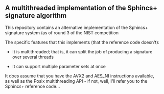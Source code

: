 ## A multithreaded implementation of the Sphincs+ signature algorithm

This repository contains an alternative implementation of the Sphincs+ signature system (as of round 3 of the NIST competition

The specific features that this implements (that the reference code doesn't):

- It is multithreaded; that is, it can split the job of producing a signature over several threads

- It can support multiple parameter sets at once

It does assume that you have the AVX2 and AES_NI instructions available, as well as the Posix multithreading API - if not, well, I'll refer you to the Sphincs+ reference code...

